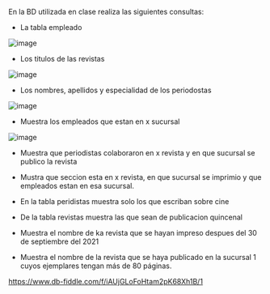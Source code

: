 En la BD utilizada en clase realiza las siguientes consultas:

* La tabla empleado

![image](https://user-images.githubusercontent.com/101655295/170727354-e472bcc8-7023-4c95-99c4-ceaa567405d8.png)

* Los titulos de las revistas

![image](https://user-images.githubusercontent.com/101655295/170728431-f78e956b-ed68-471f-9e81-497df93d2b36.png)

* Los nombres, apellidos y especialidad de los periodostas

![image](https://user-images.githubusercontent.com/101655295/170728842-ed22f5a1-448f-44e5-9ef1-7d0b5bad2b6e.png)

* Muestra los empleados que estan en x sucursal

![image](https://user-images.githubusercontent.com/101655295/170731104-5550497e-8dba-49bc-a960-766f0a67c8fc.png)

* Muestra que periodistas colaboraron en x revista y en que sucursal se publico la revista


* Mustra que seccion esta en x revista, en que sucursal se imprimio y que empleados estan en esa sucursal.
* En la tabla peridistas muestra solo los que escriban sobre cine
* De la tabla revistas muestra las que sean de publicacion quincenal
* Muestra el nombre de ka revista que se hayan impreso despues del 30 de septiembre del 2021
* Muestra el nombre de la revista que se haya publicado en la sucursal 1 cuyos ejemplares tengan más de 80 páginas.

https://www.db-fiddle.com/f/iAUjGLoFoHtam2pK68Xh1B/1
